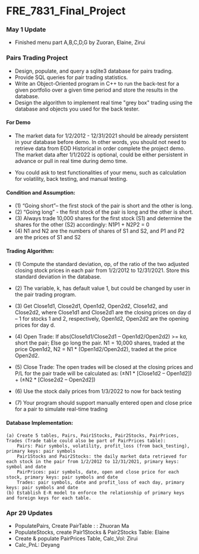 # FRE_7831_Final_Project

### May 1 Update
- Finished menu part A,B,C,D,G by Zuoran, Elaine, Zirui

### Pairs Trading Project
- Design, populate, and query a sqlite3 database for pairs trading.
- Provide SQL queries for pair trading statistics.
- Write an Object-Oriented program in C++ to run the back-test for a given portfolio over a given time period and store the results in the database.
- Design the algorithm to implement real time "grey box" trading using the database and objects you used for the back tester.

#### For Demo

- The market data for 1/2/2012 - 12/31/2021 should be already persistent in your database before demo. In other words, you should not need to retrieve data from EOD Historical in order complete the project demo. The market data after 1/1/2022 is optional, could be either persistent in advance or pull in real time during demo time.

- You could ask to test functionalities of your menu, such as calculation for volatility, back testing, and manual testing.

#### Condition and Assumption:
- (1) “Going short”– the first stock of the pair is short and the other is long. 
- (2) “Going long” - the first stock of the pair is long and the other is short.
- (3) Always trade 10,000 shares for the first stock (S1) and determine the shares for the other (S2) accordingly: N1P1 + N2P2 = 0
- (4) N1 and N2 are the numbers of shares of S1 and S2, and P1 and P2 are the prices of S1 and S2

#### Trading Algorithm:
- (1) Compute the standard deviation, σp, of the ratio of the two adjusted closing stock prices in each pair from 1/2/2012 to 12/31/2021. 
Store this standard deviation in the database.

- (2) The variable, k, has default value 1, but could be changed by user in the pair trading program.

- (3) Get Close1d1, Close2d1, Open1d2, Open2d2, Close1d2, and Close2d2, where Close1d1 and Close2d1 are the closing prices on day d – 1 for stocks 1 and 2, respectively, Open1d2, Open2d2 are the opening prices for day d.

- (4) Open Trade:
    If abs(Close1d1/Close2d1 – Open1d2/Open2d2) >= kσ, 
        short the pair;
    Else go long the pair.
    N1 = 10,000 shares, traded at the price Open1d2, 
    N2 = N1 * (Open1d2/Open2d2), traded at the price Open2d2.

- (5) Close Trade:
    The open trades will be closed at the closing prices and P/L for the pair trade will be calculated as:
        (±N1 * [Close1d2 – Open1d2]) + 
        (±N2 * [Close2d2 – Open2d2])

- (6) Use the stock daily prices from 1/3/2022 to now for back testing

- (7) Your program should support manually entered open and close price for a pair to simulate real-time trading

#### Database Implementation:
    (a) Create 5 tables, Pairs, Pair1Stocks, Pair2Stocks, PairPrices, Trades (Trade table could also be part of PairPrices table):
        Pairs: Pair symbols, volatility, profit_loss (from back_testing),  primary keys: pair symbols
        Pair1Stocks and Pair2Stocks: the daily market data retrieved for each stock in the pair from 1/2/2012 to 12/31/2021, primary keys: symbol and date
        PairPrices: pair symbols, date, open and close price for each stock, primary keys: pair symbols and date
        Trades: pair symbols, date and profit_loss of each day, primary keys: pair symbols and date
    (b) Establish E-R model to enforce the relationship of primary keys and foreign keys for each table.

### Apr 29 Updates
- PopulatePairs, Create PairTable :  : Zhuoran Ma
- PopulateStocks, create Pair1Stocks & Pair2Stocks Table: Elaine
- Create & populate PairPrices Table, Calc_Vol: Zirui
- Calc_PnL: Deyang
